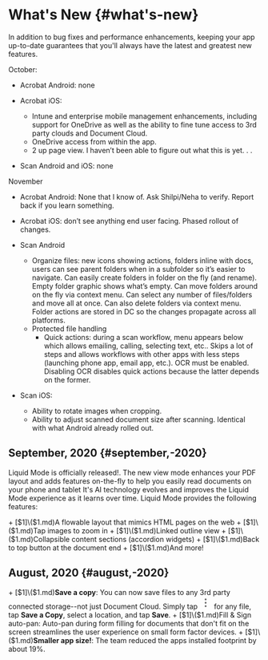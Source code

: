 

# What's New {#what's-new}

In addition to bug fixes and performance enhancements, keeping your app up-to-date guarantees that you'll always have the latest and greatest new features.

October:

* Acrobat Android: none
* Acrobat iOS: 
  
  * Intune and enterprise mobile management enhancements, including support for OneDrive as well as the ability to fine tune access to 3rd party clouds and Document Cloud. 
  * OneDrive access from within the app. 
  * 2 up page view. I haven’t been able to figure out what this is yet. . . 

* Scan Android and iOS: none

November

* Acrobat Android: None that I know of. Ask Shilpi/Neha to verify. Report back if you learn something. 
* Acrobat iOS: don’t see anything end user facing. Phased rollout of changes. 
* Scan Android 

  * Organize files: new icons showing actions, folders inline with docs, users can see parent folders when in a subfolder so it’s easier to navigate. Can easily create folders in folder on the fly (and rename). Empty folder graphic shows what’s empty. Can move folders around on the fly via context menu. Can select any number of files/folders and move all at once. Can also delete folders via context menu. Folder actions are stored in DC so the changes propagate across all platforms. 
  * Protected file handling
    * Quick actions: during a scan workflow, menu appears below which allows emailing, calling, selecting text, etc.. Skips a lot of steps and allows workflows with other apps with less steps (launching phone app, email app, etc.). OCR must be enabled. Disabling OCR disables quick actions because the latter depends on the former. 
  
* Scan iOS: 

  * Ability to rotate images when cropping. 
  * Ability to adjust scanned document size after scanning. Identical with what Android already rolled out. 



## September, 2020 {#september,-2020}

Liquid Mode is officially released!. The new view mode enhances your PDF layout and adds features on-the-fly to help you easily read documents on your phone and tablet  It's AI technology evolves and improves the Liquid Mode experience as it learns over time. Liquid Mode provides the following features: 

\+ \[$1]\($1\.md\)A flowable layout that mimics HTML pages on the web
\+ \[$1]\($1\.md\)Tap images to zoom in 
\+ \[$1]\($1\.md\)Linked outline view
\+ \[$1]\($1\.md\)Collapsible content sections (accordion widgets)
\+ \[$1]\($1\.md\)Back to top button at the document end
\+ \[$1]\($1\.md\)And more!

## August, 2020 {#august,-2020}

\+ \[$1]\($1\.md\)**Save a copy**: You can now save files to any 3rd party connected storage--not just Document Cloud. Simply tap ![image](./images/overflowicon.png) for any file, tap **Save a Copy**, select a location, and tap **Save**.
\+ \[$1]\($1\.md\)Fill & Sign auto-pan: Auto-pan during form filling for documents that don't fit on the screen streamlines the user experience on small form factor devices. 
\+ \[$1]\($1\.md\)**Smaller app size!**: The team reduced the apps installed footprint by about 19%.
